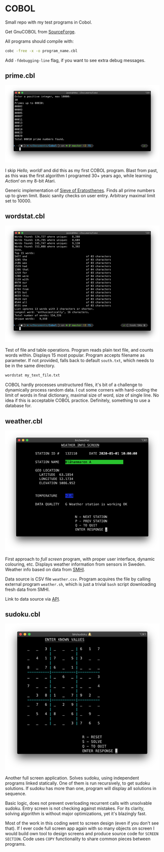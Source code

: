 # COBOL

Small repo with my test programs in Cobol.

Get GnuCOBOL from [SourceForge](https://sourceforge.net/p/open-cobol/wiki/Home/).

All programs should compile with:

```bash
cobc -free -x -o program_name.cbl
```

Add `-fdebugging-line` flag, if you want to see extra debug messages.

## prime.cbl

![terminal screenshot](screenshots/prime.png)

I skip *Hello, world!* and did this as my first COBOL program. Blast from past, as this was the first algorithm I programed 30+ years ago, while learning *Action!* on my 8-bit Atari.

Generic implementation of [Sieve of Eratosthenes](https://en.wikipedia.org/wiki/Sieve_of_Eratosthenes). Finds all prime numbers up to given limit. Basic sanity checks on user entry. Arbitrary maximal limit set to 10000.

## wordstat.cbl

![terminal screenshot](screenshots/wordstat.png)

Test of file and table operations. Program reads plain text file, and counts words within. Displays 15 most popular. Program accepts filename as parameter. If not provided, falls back to default `south.txt`, which needs to be in the same directory.

```bash
wordstat my_text_file.txt
```

COBOL hardly processes unstructured files, it's bit of a challenge to dynamically process random data. I cut some corners with hard-coding the limit of words in final dictionary, maximal size of word, size of single line. No idea if this is acceptable COBOL practice. Definitely, something to use a database for.

## weather.cbl

![terminal screenshot](screenshots/weather.png)

First approach to *full screen* program, with proper user interface, dynamic colouring, etc. Displays weather information from sensors in Sweden. Weather info based on data from [SMHI](https://smhi.se).

Data source is CSV file `weather.csv`. Program acquires the file by calling external program `weather.sh`, which is just a trivial `bash` script downloading fresh data from SMHI.

Link to data source via [API](https://opendata-download-metobs.smhi.se/api/version/1.0/parameter/1/station-set/all/period/latest-hour/data.csv).

## sudoku.cbl

![terminal screenshot](screenshots/sudoku.png)

Another full screen application. Solves sudoku, using independent programs linked statically. One of them is run recursively, to get sudoku solutions. If sudoku has more than one, program will display all solutions in sequence.

Basic logic, does not prevent overloading recurrent calls with unsolvable sudoku. Entry screen is not checking against mistakes. For its clarity, solving algorithm is without major optimizations, yet it's blazingly fast.

Most of the work in this coding went to screen design (even if you don't see that). If I ever code full screen app again with so many objects on screen I would build own tool to design screens and produce source code for `SCREEN SECTION`. Code uses `COPY` functionality to share common pieces between programs.
